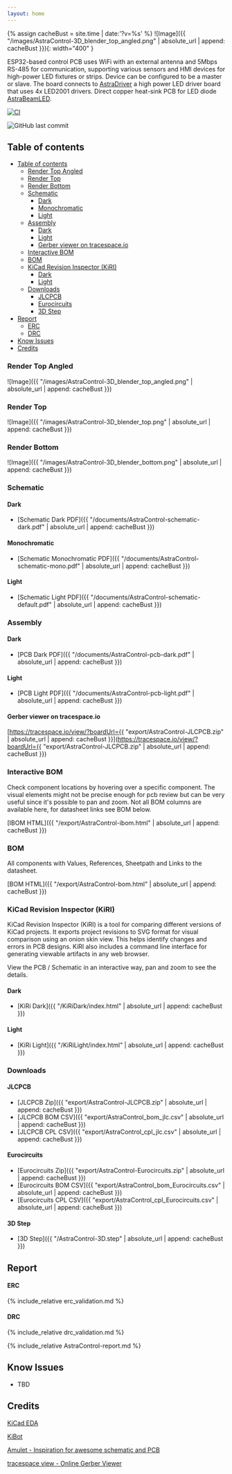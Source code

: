 ```yaml
---
layout: home
---
```


{% assign cacheBust = site.time | date:'?v=%s' %}
![Image]({{ "/images/AstraControl-3D_blender_top_angled.png" | absolute_url | append: cacheBust }}){: width="400" }

ESP32-based control PCB uses WiFi with an external antenna and 5Mbps RS-485
for communication, supporting various sensors and HMI devices for high-power
LED fixtures or strips. Device can be configured to be a master or slave.
The board connects to [AstraDriver](https://liveleds.github.io/AstraDriver) a high power LED driver board that uses 4x LED2001 drivers.
Direct copper heat-sink PCB for LED diode [AstraBeamLED](https://liveleds.github.io/AstraBeamLED).

[![CI](https://github.com/LiveLeds/AstraControl/actions/workflows/ci.yml/badge.svg)](https://github.com/LiveLeds/AstraControl/actions/workflows/ci.yml)

![GitHub last commit](https://img.shields.io/github/last-commit/liveleds/AstraControl?link=https%3A%2F%2Fgithub.com%2FLiveLeds%2FAstraControl)

## Table of contents

- [Table of contents](#table-of-contents)
  - [Render Top Angled](#render-top-angled)
  - [Render Top](#render-top)
  - [Render Bottom](#render-bottom)
  - [Schematic](#schematic)
    - [Dark](#dark)
    - [Monochromatic](#monochromatic)
    - [Light](#light)
  - [Assembly](#assembly)
    - [Dark](#dark-1)
    - [Light](#light-1)
    - [Gerber viewer on tracespace.io](#gerber-viewer-on-tracespaceio)
  - [Interactive BOM](#interactive-bom)
  - [BOM](#bom)
  - [KiCad Revision Inspector (KiRI)](#kicad-revision-inspector-kiri)
    - [Dark](#dark-2)
    - [Light](#light-2)
  - [Downloads](#downloads)
    - [JLCPCB](#jlcpcb)
    - [Eurocircuits](#eurocircuits)
    - [3D Step](#3d-step)
- [Report](#report)
    - [ERC](#erc)
    - [DRC](#drc)
- [Know Issues](#know-issues)
- [Credits](#credits)

### Render Top Angled

![Image]({{ "/images/AstraControl-3D_blender_top_angled.png" | absolute_url | append: cacheBust }})

### Render Top

![Image]({{ "/images/AstraControl-3D_blender_top.png" | absolute_url | append: cacheBust }})

### Render Bottom

![Image]({{ "/images/AstraControl-3D_blender_bottom.png" | absolute_url | append: cacheBust }})

### Schematic

#### Dark

- [Schematic Dark PDF]({{ "/documents/AstraControl-schematic-dark.pdf" | absolute_url | append: cacheBust }})

#### Monochromatic

- [Schematic Monochromatic PDF]({{ "/documents/AstraControl-schematic-mono.pdf" | absolute_url | append: cacheBust }})

#### Light

- [Schematic Light PDF]({{ "/documents/AstraControl-schematic-default.pdf" | absolute_url | append: cacheBust }})

### Assembly

#### Dark

- [PCB Dark PDF]({{ "/documents/AstraControl-pcb-dark.pdf" | absolute_url | append: cacheBust }})

#### Light

- [PCB Light PDF]({{ "/documents/AstraControl-pcb-light.pdf" | absolute_url | append: cacheBust }})

#### Gerber viewer on tracespace.io

[https://tracespace.io/view/?boardUrl={{ "export/AstraControl-JLCPCB.zip" | absolute_url | append: cacheBust }}](https://tracespace.io/view/?boardUrl={{ "export/AstraControl-JLCPCB.zip" | absolute_url | append: cacheBust }})

### Interactive BOM

Check component locations by hovering over a specific component.
The visual elements might not be precise enough for pcb review but can be very useful since it's possible to pan and zoom.
Not all BOM columns are available here, for datasheet links see BOM below.

[IBOM HTML]({{ "/export/AstraControl-ibom.html" | absolute_url | append: cacheBust }})

### BOM

All components with Values, References, Sheetpath and Links to the datasheet.

[BOM HTML]({{ "/export/AstraControl-bom.html" | absolute_url | append: cacheBust }})

### KiCad Revision Inspector (KiRI)

KiCad Revision Inspector (KiRI) is a tool for comparing different versions of KiCad projects. It exports project revisions to SVG format for visual comparison using an onion skin view. This helps identify changes and errors in PCB designs. KiRI also includes a command line interface for generating viewable artifacts in any web browser.

View the PCB / Schematic in an interactive way, pan and zoom to see the details.

#### Dark

- [KiRi Dark]({{ "/KiRiDark/index.html" | absolute_url | append: cacheBust }})

#### Light

- [KiRi Light]({{ "/KiRiLight/index.html" | absolute_url | append: cacheBust }})

### Downloads

#### JLCPCB

- [JLCPCB Zip]({{ "export/AstraControl-JLCPCB.zip" | absolute_url | append: cacheBust }})
- [JLCPCB BOM CSV]({{ "export/AstraControl_bom_jlc.csv" | absolute_url | append: cacheBust }})
- [JLCPCB CPL CSV]({{ "export/AstraControl_cpl_jlc.csv" | absolute_url | append: cacheBust }})

#### Eurocircuits

- [Eurocircuits Zip]({{ "export/AstraControl-Eurocircuits.zip" | absolute_url | append: cacheBust }})
- [Eurocircuits BOM CSV]({{ "export/AstraControl_bom_Eurocircuits.csv" | absolute_url | append: cacheBust }})
- [Eurocircuits CPL CSV]({{ "export/AstraControl_cpl_Eurocircuits.csv" | absolute_url | append: cacheBust }})

#### 3D Step

- [3D Step]({{ "/AstraControl-3D.step" | absolute_url | append: cacheBust }})

## Report

#### ERC

{% include_relative erc_validation.md %}

#### DRC

{% include_relative drc_validation.md %}

{% include_relative AstraControl-report.md %}

## Know Issues

- TBD

## Credits

[KiCad EDA](https://www.kicad.org)

[KiBot](https://github.com/INTI-CMNB/KiBot)

[Amulet - Inspiration for awesome schematic and PCB](https://github.com/EPFLXplore/XRE_LeggedRobot_HW)

[tracespace view - Online Gerber Viewer](https://tracespace.io)